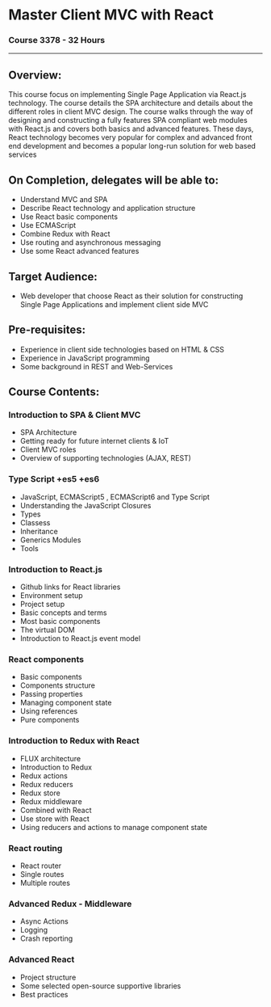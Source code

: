 # Master Client MVC with React

### Course 3378 - 32 Hours
***


## Overview:
This course focus on implementing Single Page Application via React.js technology. The course details the SPA architecture and details about the different roles in client MVC design. The course walks through the way of designing and constructing a fully features SPA compliant web modules with React.js and covers both basics and advanced features.
These days, React technology becomes very popular for complex and advanced front end development and becomes a popular long-run solution for web based services
<br>

## On Completion, delegates will be able to:
*	Understand MVC and SPA 
*	Describe React technology and application structure
*	Use React basic components
*	Use ECMAScript 
*	Combine Redux with React
*	Use routing and asynchronous messaging 
*	Use some React advanced features

## Target Audience:
*	Web developer that choose React as their solution for constructing Single Page Applications and implement client side MVC

## Pre-requisites: 
*	Experience in client side technologies based on HTML & CSS
*	Experience in JavaScript programming
*	Some background in REST and Web-Services

 
## Course Contents:
### Introduction to SPA & Client MVC
*	SPA Architecture
*	Getting ready for future internet clients & IoT
*	Client MVC roles 
*	Overview of supporting technologies (AJAX, REST)

### Type Script +es5 +es6
*	JavaScript, ECMAScript5 , ECMAScript6 and Type Script
*	Understanding the JavaScript Closures
*	Types
*	Classess
*	Inheritance
*	Generics Modules
*	Tools

### Introduction to React.js
*	Github links for React libraries
*	Environment setup
*	Project setup
*	Basic concepts and terms
*	Most basic components
*	The virtual DOM 
*	Introduction to React.js event model

### React components
*	Basic components
*	Components structure
*	Passing properties
*	Managing component state
*	Using references
*	Pure components

### Introduction to Redux with React 
*	FLUX architecture
*	Introduction to Redux 
*	Redux actions
*	Redux reducers
*	Redux store
*	Redux middleware
*	Combined with React
*	Use store with React
*	Using reducers and actions to manage component state

### React routing
*	React router
*	Single routes
*	Multiple routes

### Advanced Redux - Middleware
*	Async Actions
*	Logging
*	Crash reporting

### Advanced React
*	Project structure
*	Some selected open-source supportive libraries
*	Best practices

